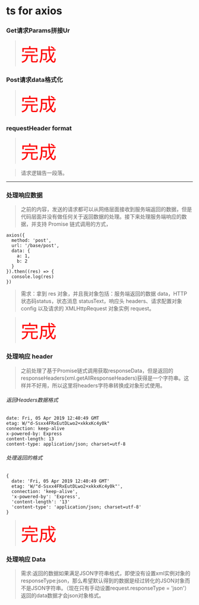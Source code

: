 # ts for axios

### Get请求Params拼接Ur
> <font size=10 color='red'>完成</font>


### Post请求data格式化
> <font size=10 color='red'>完成</font>


### requestHeader format
> <font size=10 color='red'>完成</font>


> 请求逻辑告一段落。
---

### 处理响应数据
> 之前的内容，发送的请求都可以从网络层面接收到服务端返回的数据，但是代码层面并没有做任何关于返回数据的处理。接下来处理服务端响应的数据，并支持 Promise 链式调用的方式，
```
axios({
  method: 'post',
  url: '/base/post',
  data: {
    a: 1,
    b: 2
  }
}).then((res) => {
  console.log(res)
})
```
> 需求：拿到 res 对象，并且我对象包括：服务端返回的数据 data，HTTP 状态码status，状态消息 statusText，响应头 headers、请求配置对象 config 以及请求的 XMLHttpRequest 对象实例 request。

> <font size=10 color='red'>完成</font>

### 处理响应 header
> 之前处理了基于Promise链式调用获取responseData，但是返回的responseHeaders(xml.getAllResponseHeaders)获得是一个字符串。这样并不好用，所以这里将headers字符串转换成对象形式使用。
###### 返回Headers数据格式
```
date: Fri, 05 Apr 2019 12:40:49 GMT
etag: W/"d-Ssxx4FRxEutDLwo2+xkkxKc4y0k"
connection: keep-alive
x-powered-by: Express
content-length: 13
content-type: application/json; charset=utf-8
```
###### 处理返回的格式
```
{
  date: 'Fri, 05 Apr 2019 12:40:49 GMT'
  etag: 'W/"d-Ssxx4FRxEutDLwo2+xkkxKc4y0k"',
  connection: 'keep-alive',
  'x-powered-by': 'Express',
  'content-length': '13'
  'content-type': 'application/json; charset=utf-8'
}
```

> <font size=10 color='red'>完成</font>

### 处理响应 Data
> 需求:返回的数据如果满足JSON字符串格式，即使没有设置xml实例对象的responseType:json，那么希望默认得到的数据是经过转化的JSON对象而不是JSON字符串。（现在只有手动设置request.responseType = 'json'）返回的data数据才会json对象格式。

